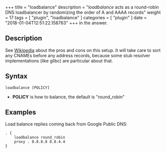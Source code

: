 +++
title = "loadbalance"
description = "*loadbalance* acts as a round-robin DNS loadbalancer by randomizing the order of A and AAAA records"
weight = 17
tags = [ "plugin", "loadbalance" ]
categories = [ "plugin" ]
date = "2018-01-04T12:51:22.158763"
+++
 in the answer.

## Description
 
 See [Wikipedia](https://en.wikipedia.org/wiki/Round-robin_DNS) about the pros and cons on this
 setup. It will take care to sort any CNAMEs before any address records, because some stub resolver
 implementations (like glibc) are particular about that.

## Syntax

~~~
loadbalance [POLICY]
~~~

* **POLICY** is how to balance, the default is "round_robin"

## Examples

Load balance replies coming back from Google Public DNS:

~~~ corefile
. {
    loadbalance round_robin
    proxy . 8.8.8.8 8.8.4.4
}
~~~
